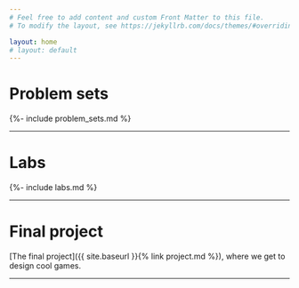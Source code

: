 ```yaml
---
# Feel free to add content and custom Front Matter to this file.
# To modify the layout, see https://jekyllrb.com/docs/themes/#overriding-theme-defaults

layout: home
# layout: default
---
```


# Problem sets

{%- include problem_sets.md %}

<hr>

# Labs

{%- include labs.md %}

<hr>

# Final project

[The final project]({{ site.baseurl }}{% link project.md %}), where we get
to design cool games.

<hr>
